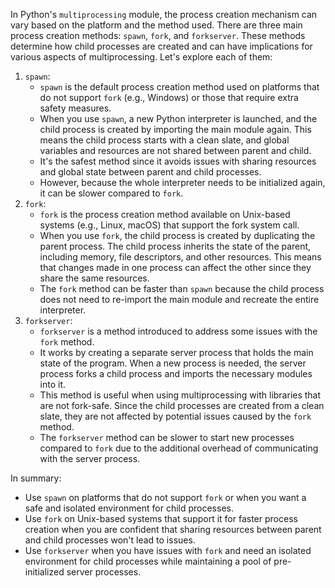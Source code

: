 In Python's `multiprocessing` module, the process creation mechanism can vary based on the platform and the method used. There are three main process creation methods: `spawn`, `fork`, and `forkserver`. These methods determine how child processes are created and can have implications for various aspects of multiprocessing. Let's explore each of them:

1. `spawn`:
   * `spawn` is the default process creation method used on platforms that do not support `fork` (e.g., Windows) or those that require extra safety measures.
   * When you use `spawn`, a new Python interpreter is launched, and the child process is created by importing the main module again. This means the child process starts with a clean slate, and global variables and resources are not shared between parent and child.
   * It's the safest method since it avoids issues with sharing resources and global state between parent and child processes.
   * However, because the whole interpreter needs to be initialized again, it can be slower compared to `fork`.
2. `fork`:
   * `fork` is the process creation method available on Unix-based systems (e.g., Linux, macOS) that support the fork system call.
   * When you use `fork`, the child process is created by duplicating the parent process. The child process inherits the state of the parent, including memory, file descriptors, and other resources. This means that changes made in one process can affect the other since they share the same resources.
   * The `fork` method can be faster than `spawn` because the child process does not need to re-import the main module and recreate the entire interpreter.
3. `forkserver`:
   * `forkserver` is a method introduced to address some issues with the `fork` method.
   * It works by creating a separate server process that holds the main state of the program. When a new process is needed, the server process forks a child process and imports the necessary modules into it.
   * This method is useful when using multiprocessing with libraries that are not fork-safe. Since the child processes are created from a clean slate, they are not affected by potential issues caused by the `fork` method.
   * The `forkserver` method can be slower to start new processes compared to `fork` due to the additional overhead of communicating with the server process.

In summary:

* Use `spawn` on platforms that do not support `fork` or when you want a safe and isolated environment for child processes.
* Use `fork` on Unix-based systems that support it for faster process creation when you are confident that sharing resources between parent and child processes won't lead to issues.
* Use `forkserver` when you have issues with `fork` and need an isolated environment for child processes while maintaining a pool of pre-initialized server processes.
